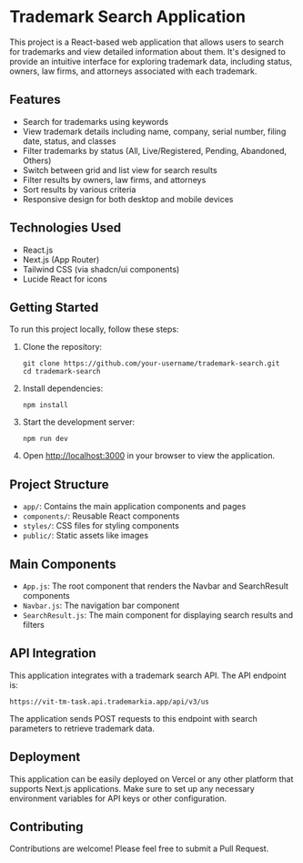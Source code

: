 # Trademark Search Application

This project is a React-based web application that allows users to search for trademarks and view detailed information about them. It's designed to provide an intuitive interface for exploring trademark data, including status, owners, law firms, and attorneys associated with each trademark.

## Features

- Search for trademarks using keywords
- View trademark details including name, company, serial number, filing date, status, and classes
- Filter trademarks by status (All, Live/Registered, Pending, Abandoned, Others)
- Switch between grid and list view for search results
- Filter results by owners, law firms, and attorneys
- Sort results by various criteria
- Responsive design for both desktop and mobile devices

## Technologies Used

- React.js
- Next.js (App Router)
- Tailwind CSS (via shadcn/ui components)
- Lucide React for icons

## Getting Started

To run this project locally, follow these steps:

1. Clone the repository:
   ```
   git clone https://github.com/your-username/trademark-search.git
   cd trademark-search
   ```

2. Install dependencies:
   ```
   npm install
   ```

3. Start the development server:
   ```
   npm run dev
   ```

4. Open [http://localhost:3000](http://localhost:3000) in your browser to view the application.

## Project Structure

- `app/`: Contains the main application components and pages
- `components/`: Reusable React components
- `styles/`: CSS files for styling components
- `public/`: Static assets like images

## Main Components

- `App.js`: The root component that renders the Navbar and SearchResult components
- `Navbar.js`: The navigation bar component
- `SearchResult.js`: The main component for displaying search results and filters

## API Integration

This application integrates with a trademark search API. The API endpoint is:

```
https://vit-tm-task.api.trademarkia.app/api/v3/us
```

The application sends POST requests to this endpoint with search parameters to retrieve trademark data.

## Deployment

This application can be easily deployed on Vercel or any other platform that supports Next.js applications. Make sure to set up any necessary environment variables for API keys or other configuration.

## Contributing

Contributions are welcome! Please feel free to submit a Pull Request.
